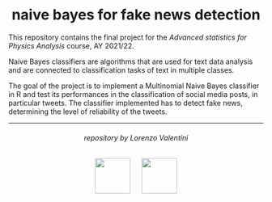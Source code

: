 <h1 align="center">naive bayes for fake news detection</h1>

This repository contains the final project for the *Advanced statistics for Physics Analysis* course, AY 2021/22.

Naive Bayes classifiers are algorithms that are used for text data analysis and are connected to classification tasks of text in multiple classes.

The goal of the project is to implement a Multinomial Naive Bayes classifier in R and test its performances in the classification of social media posts, in particular tweets. The classifier implemented has to detect fake news, determining the level of reliability of the tweets.
***

<h6 align="center">repository by Lorenzo Valentini</h6>

<p align="center">
  <img src="https://user-images.githubusercontent.com/62724611/166108149-7629a341-bbca-4a3e-8195-67f469a0cc08.png" alt="" height="70"/>
  &emsp;
  <img src="https://user-images.githubusercontent.com/62724611/166108076-98afe0b7-802c-4970-a2d5-bbb997da759c.png" alt="" height="70"/>
</p>
